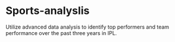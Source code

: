 # Sports-analyslis
Utilize advanced data analysis to identify top performers and team performance over the past three years in IPL.
